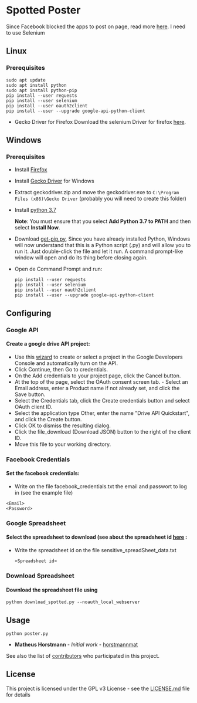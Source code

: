 # Spotted Poster
Since Facebook blocked the apps to post on page, read more [here](https://developers.facebook.com/docs/pages/).
I need to use Selenium
## Linux
### Prerequisites
```
sudo apt update
sudo apt install python
sudo apt install python-pip
pip install --user requests
pip install --user selenium
pip install --user oauth2client
pip install --user --upgrade google-api-python-client
```
* Gecko Driver for Firefox
Download the selenium Driver for firefox [here](https://github.com/mozilla/geckodriver/releases).

## Windows
### Prerequisites
 * Install [Firefox](https://www.mozilla.org/pt-BR/firefox/new/)
 * Install [Gecko Driver](https://github.com/mozilla/geckodriver/releases) for Windows
 * Extract geckodriver.zip and move the geckodriver.exe to `C:\Program Files (x86)\Gecko Driver` (probably you will need to create this folder)
 * Install [python 3.7](https://www.python.org/downloads/)

    **Note**: You must ensure that you select **Add Python 3.7 to PATH** and then select **Install Now**.

 * Download [get-pip.py](https://bootstrap.pypa.io/get-pip.py), Since you have already installed Python, Windows will now understand that this is a Python script (.py) and will allow you to run it. Just double-click the file and let it run. A command prompt-like window will open and do its thing before closing again.
 * Open de Command Prompt and run:
     ```
     pip install --user requests
     pip install --user selenium
     pip install --user oauth2client
     pip install --user --upgrade google-api-python-client
     ```

## Configuring
### Google API
#### Create a google drive API project:
  - Use this [wizard](https://console.developers.google.com/flows/enableapi?apiid=drive) to create or select a project in the Google Developers Console and automatically turn on the API.
  - Click Continue, then Go to credentials.
  - On the Add credentials to your project page, click the Cancel button.
  - At the top of the page, select the OAuth consent screen tab. - Select an Email address, enter a Product name if not already set, and click the Save button.
  - Select the Credentials tab, click the Create credentials button and select OAuth client ID.
  - Select the application type Other, enter the name "Drive API Quickstart", and click the Create button.
  - Click OK to dismiss the resulting dialog.
  - Click the file_download (Download JSON) button to the right of the client ID.
  - Move this file to your working directory.

### Facebook Credentials
#### Set the facebook credentials:
  - Write on the file facebook_credentials.txt the email and passwort to log in (see the example file)
  ```
  <Email>
  <Password>
  ```

### Google Spreadsheet
#### Select the spreadsheet to download (see about the spreadsheet id [here](https://developers.google.com/sheets/api/guides/concepts#spreadsheet_id) :
  - Write the spreadsheet id on the file sensitive_spreadSheet_data.txt
    ```
    <Spreadsheet id>
    ```
### Download Spreadsheet
#### Download the spreadsheet file using
```
python download_spotted.py --noauth_local_webserver
```

## Usage

```
python poster.py
```


* **Matheus Horstmann** - *Initial work* - [horstmannmat](https://github.com/horstmannmat)

See also the list of [contributors](https://github.com/horstmannmat/spottedPoster/graphs/contributors) who participated in this project.

## License

This project is licensed under the GPL v3 License - see the [LICENSE.md](LICENSE) file for details
